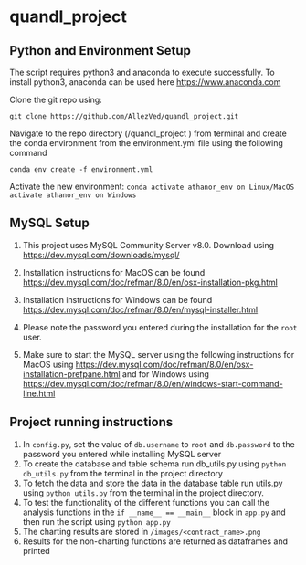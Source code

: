 # quandl_project




## Python and Environment Setup

The script requires python3 and anaconda to execute successfully. To install python3, anaconda can be used here https://www.anaconda.com

Clone the git repo using:

`git clone https://github.com/AllezVed/quandl_project.git`

Navigate to the repo directory (/quandl_project ) from terminal and create the conda environment from the environment.yml file using the following command

`conda env create -f environment.yml`

Activate the new environment:
`conda activate athanor_env on Linux/MacOS`
`activate athanor_env on Windows`

## MySQL Setup

1. This project uses MySQL Community Server v8.0. Download using https://dev.mysql.com/downloads/mysql/

2. Installation instructions for MacOS can be found https://dev.mysql.com/doc/refman/8.0/en/osx-installation-pkg.html
3. Installation instructions for Windows can be found https://dev.mysql.com/doc/refman/8.0/en/mysql-installer.html
4. Please note the password you entered during the installation for the `root` user.
5. Make sure to start the MySQL server using the following instructions for MacOS using https://dev.mysql.com/doc/refman/8.0/en/osx-installation-prefpane.html and for Windows using https://dev.mysql.com/doc/refman/8.0/en/windows-start-command-line.html


## Project running instructions
1. In `config.py`, set the value of  `db.username` to `root` and `db.password` to the password you entered while installing MySQL server 
2. To create the database and table schema run db_utils.py using `python db_utils.py` from the terminal in the project directory
3. To fetch the data and store the data in the database table run utils.py using `python utils.py` from the terminal in the project directory.
4. To test the functionality of the different functions you can call the analysis functions in the `if __name__ == __main__` block in `app.py` and then run the script using `python app.py`
5. The charting results are stored in `/images/<contract_name>.png`
6. Results for the non-charting functions are returned as dataframes and printed

